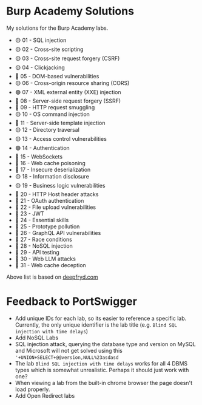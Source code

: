 # Burp Academy Solutions
My solutions for the Burp Academy labs.

* 🟡 01 - SQL injection
* 🟡 02 - Cross-site scripting
* 🟡 03 - Cross-site request forgery (CSRF)
* 🟡 04 - Clickjacking
* 🔴 05 - DOM-based vulnerabilities
* 🟡 06 - Cross-origin resource sharing (CORS)
* 🟢 07 - XML external entity (XXE) injection
* 🔴 08 - Server-side request forgery (SSRF)
* 🔴 09 - HTTP request smuggling
* 🟡 10 - OS command injection
* 🔴 11 - Server-side template injection
* 🟡 12 - Directory traversal
* 🟡 13 - Access control vulnerabilities
* 🟢 14 - Authentication
* 🔴 15 - WebSockets
* 🔴 16 - Web cache poisoning
* 🔴 17 - Insecure deserialization
* 🟡 18 - Information disclosure
* 🟡 19 - Business logic vulnerabilities
* 🔴 20 - HTTP Host header attacks
* 🔴 21 - OAuth authentication
* 🔴 22 - File upload vulnerabilities
* 🔴 23 - JWT
* 🔴 24 - Essential skills
* 🔴 25 - Prototype pollution
* 🔴 26 - GraphQL API vulnerabilities
* 🔴 27 - Race conditions
* 🔴 28 - NoSQL injection
* 🔴 29 - API testing
* 🔴 30 - Web LLM attacks
* 🔴 31 - Web cache deception

Above list is based on [deepfryd.com](https://www.deepfryd.com/burp-academy-apprentice/)


# Feedback to PortSwigger
* Add unique IDs for each lab, so its easier to reference a specific lab. Currently, the only unique identifier is the lab title (e.g. `Blind SQL injection with time delays`)
* Add NoSQL Labs
* SQL injection attack, querying the database type and version on MySQL and Microsoft  will not get solved using this `'+UNION+SELECT+@@version,NULL%23asdasd`
* The lab `Blind SQL injection with time delays` works for all 4 DBMS types which is somewhat unrealistic. Perhaps it should just work with one?
* When viewing a lab from the built-in chrome browser the page doesn't load properly.
* Add Open Redirect labs
